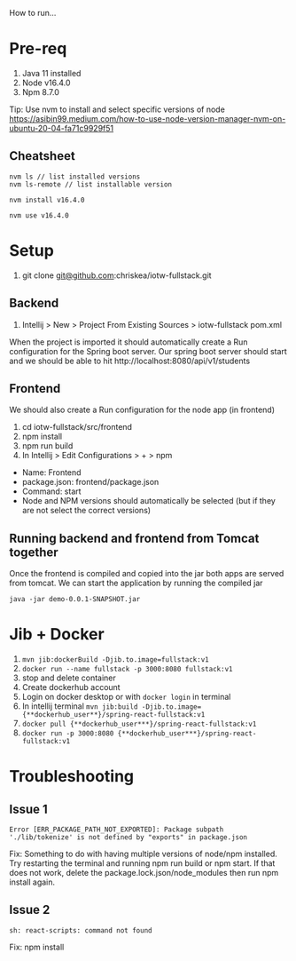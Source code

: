 How to run...

# Pre-req
1. Java 11 installed
2. Node v16.4.0
3. Npm 8.7.0

Tip: Use nvm to install and select specific versions of node https://asibin99.medium.com/how-to-use-node-version-manager-nvm-on-ubuntu-20-04-fa71c9929f51

## Cheatsheet
```
nvm ls // list installed versions
nvm ls-remote // list installable version

nvm install v16.4.0

nvm use v16.4.0
```

# Setup
1. git clone git@github.com:chriskea/iotw-fullstack.git

## Backend
1. Intellij > New > Project From Existing Sources > iotw-fullstack pom.xml

When the project is imported it should automatically create a Run configuration for the Spring boot server. Our spring boot server should start and we should be able to hit http://localhost:8080/api/v1/students

## Frontend
We should also create a Run configuration for the node app (in frontend)

1. cd iotw-fullstack/src/frontend
2. npm install
3. npm run build
4. In Intellij > Edit Configurations > + > npm
- Name: Frontend
- package.json: frontend/package.json
- Command: start
- Node and NPM versions should automatically be selected (but if they are not select the correct versions)

## Running backend and frontend from Tomcat together
Once the frontend is compiled and copied into the jar both apps are served from tomcat. We can start the application by running the compiled jar

```
java -jar demo-0.0.1-SNAPSHOT.jar
```

# Jib + Docker
1. `mvn jib:dockerBuild -Djib.to.image=fullstack:v1`
2. `docker run --name fullstack -p 3000:8080 fullstack:v1`
3. stop and delete container
4. Create dockerhub account
5. Login on docker desktop or with `docker login` in terminal
6. In intellij terminal `mvn jib:build -Djib.to.image={**dockerhub_user**}/spring-react-fullstack:v1`
7. `docker pull {**dockerhub_user***}/spring-react-fullstack:v1`
8. `docker run -p 3000:8080 {**dockerhub_user***}/spring-react-fullstack:v1`

# Troubleshooting

## Issue 1
```
Error [ERR_PACKAGE_PATH_NOT_EXPORTED]: Package subpath './lib/tokenize' is not defined by "exports" in package.json
```

Fix: Something to do with having multiple versions of node/npm installed. Try restarting the terminal and running npm run build or npm start. If that does not work, delete the package.lock.json/node_modules then run npm install again.

## Issue 2
```
sh: react-scripts: command not found
```

Fix: npm install





